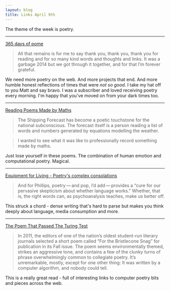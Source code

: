```yaml
---
layout: blog
title: Links April 9th
---
```


The theme of the week is poetry.

---

<i class="fa fa-calendar"></i> [365 days of pome](https://medium.com/@flaneur/365-days-of-pome-a75bb02d8d06)

>All that remains is for me to say thank you, thank you, thank you for reading and for so many kind words and thoughts and links. It was a garbage 2014 but we got through it together, and for that I’m forever grateful.

We need more poetry on the web. And more projects that end. And more humble honest reflections of times that were *not so good*. I take my hat off to you Matt and say bravo. I was a subscriber and loved receiving poetry every morning. I'm happy that you've moved on from your dark times too.

---

<i class="fa fa-code"></i> [Reading Poems Made by Maths](https://matthewsheret.wordpress.com/2014/08/04/reading-poems-made-by-maths/)

>The Shipping Forecast has become a poetic touchstone for the national subconscious. The forecast itself is a person reading a list of words and numbers generated by equations modelling the weather.

>I wanted to see what it was like to professionally record something made by maths.

Just lose yourself in these poems. The combination of human emotion and computational poetry. Magical.

---

<i class="fa fa-heart-o"></i> [Equipment for Living - Poetry's complex consolations](http://www.poetryfoundation.org/poetrymagazine/article/250238)

> And for Phillips, poetry — and pop, I’d add — provides a “cure for our pervasive skepticism about whether language works.” Whether, that is, the right words can, as psychoanalysis teaches, make us better off.

This struck a chord - dense writing that's hard to parse but makes you think deeply about language, media consumption and more.

---

<i class="fa fa-server"></i> [The Poem That Passed The Turing Test](http://motherboard.vice.com/read/the-poem-that-passed-the-turing-test)

>In 2011, the editors of one of the nation’s oldest student-run literary journals selected a short poem called “For the Bristlecone Snag” for publication in its ​Fall is​sue. The poem seems environmentally themed, strikes an aggressive tone, and contains a few of the clunky turns of phrase overwhelmingly common to collegiate poetry. It’s unremarkable, mostly, except for one other thing: It was written by a computer algorithm, and nobody could tell.

This is a really great read - full of interesting links to computer poetry bits and pieces across the web.

